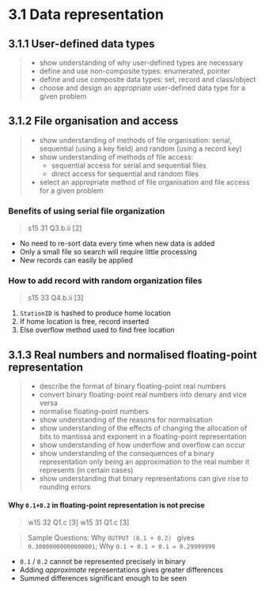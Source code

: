 # 3.1 Data representation

3.1.1 User-defined data types
-----------------------------

> - show understanding of why user-defined types are necessary
> - define and use non-composite types: enumerated, pointer
> - define and use composite data types: set, record and class/object
> - choose and design an appropriate user-defined data type for a given problem


3.1.2 File organisation and access
----------------------------------

> - show understanding of methods of file organisation: serial, sequential (using a key field) and random (using a record key)
> - show understanding of methods of file access:
>   - sequential access for serial and sequential files
>   - direct access for sequential and random files
> - select an appropriate method of file organisation and file access for a given problem

### Benefits of using serial file organization
> s15 31 Q3.b.ii \[2\]

- No need to re-sort data every time when new data is added
- Only a small file so search will require little processing
- New records can easily be applied

### How to add record with random organization files
> s15 33 Q4.b.ii \[3\]

1. `StationID` is hashed to produce home location
2. If home location is free, record inserted
3. Else overflow method used to find free location



3.1.3 Real numbers and normalised floating-point representation
---------------------------------------------------------------

> - describe the format of binary floating-point real numbers
> - convert binary floating-point real numbers into denary and vice versa
> - normalise floating-point numbers
> - show understanding of the reasons for normalisation
> - show understanding of the effects of changing the allocation of bits to mantissa and exponent in a floating-point representation
> - show understanding of how underflow and overflow can occur
> - show understanding of the consequences of a binary representation only being an approximation to the real number it represents (in certain cases)
> - show understanding that binary representations can give rise to rounding errors

#### Why `0.1+0.2` in floating-point representation is not precise
> w15 32 Q1.c \[3\]
> w15 31 Q1.c \[3\]

> Sample Questions: Why `OUTPUT (0.1 + 0.2) ` gives `0.30000000000000001`; Why `0.1 + 0.1 + 0.1 = 0.29999999`

- `0.1` / `0.2` cannot be represented precisely in binary
- Adding *approximate* representations gives greater differences
- Summed differences significant enough to be seen
